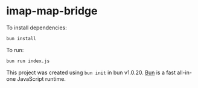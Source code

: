 # imap-map-bridge

To install dependencies:

```bash
bun install
```

To run:

```bash
bun run index.js
```

This project was created using `bun init` in bun v1.0.20. [Bun](https://bun.sh) is a fast all-in-one JavaScript runtime.
